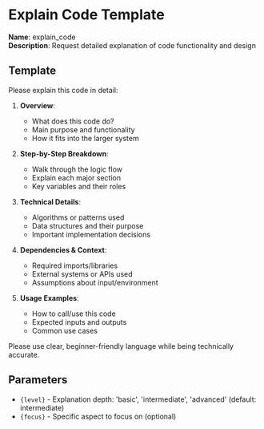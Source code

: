 # Explain Code Template

**Name**: explain_code  
**Description**: Request detailed explanation of code functionality and design

## Template

Please explain this code in detail:

1. **Overview**:
   - What does this code do?
   - Main purpose and functionality
   - How it fits into the larger system

2. **Step-by-Step Breakdown**:
   - Walk through the logic flow
   - Explain each major section
   - Key variables and their roles

3. **Technical Details**:
   - Algorithms or patterns used
   - Data structures and their purpose
   - Important implementation decisions

4. **Dependencies & Context**:
   - Required imports/libraries
   - External systems or APIs used
   - Assumptions about input/environment

5. **Usage Examples**:
   - How to call/use this code
   - Expected inputs and outputs
   - Common use cases

Please use clear, beginner-friendly language while being technically accurate.

## Parameters
- `{level}` - Explanation depth: 'basic', 'intermediate', 'advanced' (default: intermediate)
- `{focus}` - Specific aspect to focus on (optional)